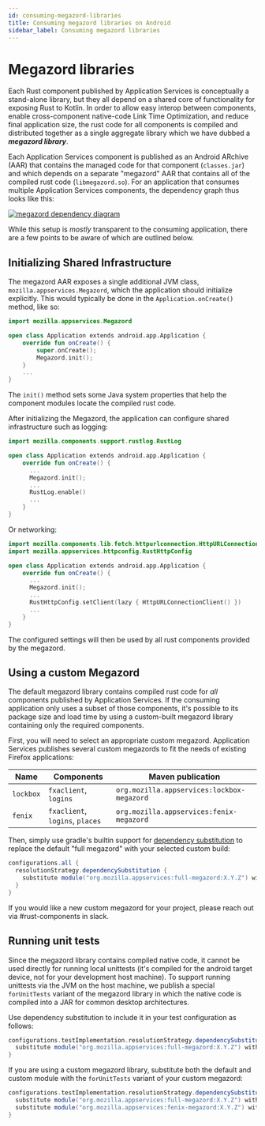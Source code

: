 ```yaml
---
id: consuming-megazord-libraries
title: Consuming megazord libraries on Android
sidebar_label: Consuming megazord libraries
---
```


# Megazord libraries

Each Rust component published by Application Services is conceptually a stand-alone library, but they
all depend on a shared core of functionality for exposing Rust to Kotlin.  In order to allow easy interop
between components, enable cross-component native-code Link Time Optimization, and reduce final application
size, the rust code for all components is compiled and distributed together as a single aggregate library
which we have dubbed a ***megazord library***.

Each Application Services component is published as an Android ARchive (AAR) that contains the managed code
for that component (`classes.jar`) and which depends on a separate "megazord" AAR that contains all of the
compiled rust code (`libmegazord.so`). For an application that consumes multiple Application Services components,
the dependency graph thus looks like this:

[![megazord dependency diagram](https://docs.google.com/drawings/d/e/2PACX-1vTA6wL3ibJRNjKXsmescTfKTx0w_fpr5NcDIF_4T5AsnZfCi8UEEcav8vibocSyKpHOQOk5ysiDBm-D/pub?w=727&h=546)](https://docs.google.com/drawings/d/1owo4wo2F1ePlCq2NS0LmAOG4jRoT_eVBahGNeWHuhJY/)

While this setup is *mostly* transparent to the consuming application, there are a few points to be aware of
which are outlined below.

## Initializing Shared Infrastructure

The megazord AAR exposes a single additional JVM class, `mozilla.appservices.Megazord`, which the application
should initialize explicitly. This would typically be done in the `Application.onCreate()` method, like so:

```kotlin
import mozilla.appservices.Megazord

open class Application extends android.app.Application {
    override fun onCreate() {
        super.onCreate();
        Megazord.init();
    }
    ...
}
```

The `init()` method sets some Java system properties that help the component modules locate the compiled
rust code.

After initializing the Megazord, the application can configure shared infrastructure such as logging:

```kotlin
import mozilla.components.support.rustlog.RustLog

open class Application extends android.app.Application {
    override fun onCreate() {
      ...
      Megazord.init();
      ...
      RustLog.enable()
      ...
    }
}
```

Or networking:

```kotlin
import mozilla.components.lib.fetch.httpurlconnection.HttpURLConnectionClient
import mozilla.appservices.httpconfig.RustHttpConfig

open class Application extends android.app.Application {
    override fun onCreate() {
      ...
      Megazord.init();
      ...
      RustHttpConfig.setClient(lazy { HttpURLConnectionClient() })
      ...
    }
}
```

The configured settings will then be used by all rust components provided by the megazord.

## Using a custom Megazord

The default megazord library contains compiled rust code for *all* components published by Application Services.
If the consuming application only uses a subset of those components, it's possible to its package size and load
time by using a custom-built megazord library containing only the required components.

First, you will need to select an appropriate custom megazord. Application Services publishes several custom megazords
to fit the needs of existing Firefox applications:

| Name | Components | Maven publication |
| --- | --- | --- |
| `lockbox` | `fxaclient`, `logins` | `org.mozilla.appservices:lockbox-megazord` |
| `fenix` | `fxaclient`, `logins`, `places` | `org.mozilla.appservices:fenix-megazord` |

Then, simply use gradle's builtin support for [dependency
substitution](https://docs.gradle.org/current/dsl/org.gradle.api.artifacts.DependencySubstitutions.html)
to replace the default "full megazord" with your selected custom build:

```groovy
configurations.all {
  resolutionStrategy.dependencySubstitution {
    substitute module("org.mozilla.appservices:full-megazord:X.Y.Z") with module("org.mozilla.appservices:fenix-megazord:X.Y.Z")
  }
}
```

If you would like a new custom megazord for your project, please reach out via #rust-components in slack.

## Running unit tests

Since the megazord library contains compiled native code, it cannot be used directly for running local unittests
(it's compiled for the android target device, not for your development host machine). To support running unittests
via the JVM on the host machine, we publish a special `forUnitTests` variant of the megazord library in which the
native code is compiled into a JAR for common desktop architectures.

Use dependency substitution to include it in your test configuration as follows:

```groovy
configurations.testImplementation.resolutionStrategy.dependencySubstitution {
  substitute module("org.mozilla.appservices:full-megazord:X.Y.Z") with module("org.mozilla.appservices:full-megazord-forUnitTests:X.Y.Z")
}
```

If you are using a custom megazord library, substitute both the default and custom module with the `forUnitTests`
variant of your custom megazord:


```groovy
configurations.testImplementation.resolutionStrategy.dependencySubstitution {
  substitute module("org.mozilla.appservices:full-megazord:X.Y.Z") with module("org.mozilla.appservices:fenix-megazord-forUnitTests:X.Y.Z")
  substitute module("org.mozilla.appservices:fenix-megazord:X.Y.Z") with module("org.mozilla.appservices:fenix-megazord-forUnitTests:X.Y.Z")
}
```